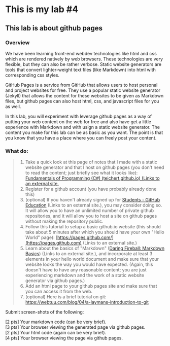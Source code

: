 This is my lab #4
====================

This lab is about github pages
------------------------------

### Overview

We have been learning front-end webdev technologies like html and css which are rendered natively by web browsers.  These technologies are very flexible, but they can also be rather verbose.  Static website generators are tools that convert lighter-weight text files (like Markdown) into html with corresponding css styles.

GitHub Pages is a service from GitHub that allows users to host personal and project websites for free.  They use a popular static website generator (Jekyll) that allows the content for these websites to be given as Markdown files, but github pages can also host html, css, and javascript files for you as well.

In this lab, you will experiment with leverage github pages as a way of putting your web content on the web for free and also have get a little experience with Markdown and with usign a static website generator.  The content you make for this lab can be as basic as you want.  The point is that you know that you have a place where you can freely post your content.
  
### What do:
  
> 1. Take a quick look at this page of notes that I made with a static website generator and that I host on github pages (you don't need to read the content; just briefly see what it looks like): [Fundamentals of Programming (C#) (teichert.github.io) (Links to an external site.](https://teichert.github.io/notes/csharp/)
> 2. Register for a github account (you have probably already done this)
> 3. (optional) If you haven't already signed up for [Students - GitHub Education](https://education.github.com/students) (Links to an external site.), you may consider doing so.  It will allow you to have an unlimited number of private github repositories, and it will allow you to host a site on github pages without making the repository public.
> 4. Follow this tutorial to setup a basic github.io website (this should take about 5 minutes after which you should have your own "Hello World" page): [https://pages.github.com/](https://pages.github.com) (Links to an external site.)
> 5. Learn about the basics of "Markdown" ([Daring Fireball: Markdown Basics](https://daringfireball.net/projects/markdown/basics)) (Links to an external site.), and incorporate at least 3 elements in your hello world document and make sure that your website looks the way you would have expected. (Again, this doesn't have to have any reasonable content; you are just experiencing markdown and the work of a static website generator via github pages.)
> 6. Add an html page to your github pages site and make sure that you can access it from the web.
> 7. (optional) Here is a brief tutorial on git: https://webtuu.com/blog/04/a-laymans-introduction-to-git


Submit screen-shots of the following:

[2 pts] Your markdown code (can be very brief).<br>
[3 pts] Your browser viewing the generated page via github pages.<br>
[2 pts] Your html code (again can be very brief).<br>
[4 pts] Your browser viewing the page via github pages.<br>




